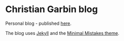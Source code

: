 # Christian Garbin blog

Personal blog - published [here](https://cgarbin.github.io/).

The blog uses [Jekyll](http://jekyllrb.com/) and the [Minimal Mistakes theme](https://mmistakes.github.io/minimal-mistakes/).
